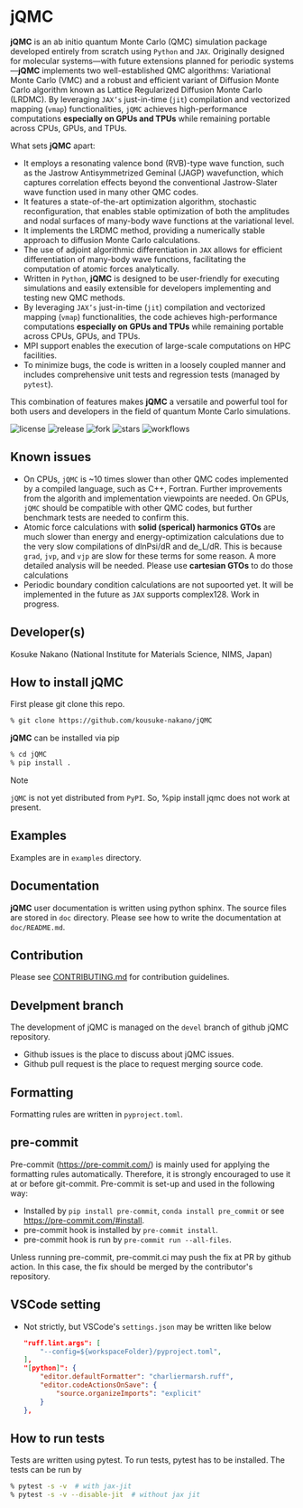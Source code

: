 # jQMC
**jQMC** is an ab initio quantum Monte Carlo (QMC) simulation package developed entirely from scratch using `Python` and `JAX`. Originally designed for molecular systems—with future extensions planned for periodic systems—**jQMC** implements two well-established QMC algorithms: Variational Monte Carlo (VMC) and a robust and efficient variant of Diffusion Monte Carlo algorithm known as Lattice Regularized Diffusion Monte Carlo (LRDMC). By leveraging `JAX’s` just-in-time (`jit`) compilation and vectorized mapping (`vmap`) functionalities, `jQMC` achieves high-performance computations **especially on GPUs and TPUs** while remaining portable across CPUs, GPUs, and TPUs.

What sets **jQMC** apart:

- It employs a resonating valence bond (RVB)-type wave function, such as the Jastrow Antisymmetrized Geminal (JAGP) wavefunction, which captures correlation effects beyond the conventional Jastrow-Slater wave function used in many other QMC codes.
- It features a state-of-the-art optimization algorithm, stochastic reconfiguration, that enables stable optimization of both the amplitudes and nodal surfaces of many-body wave functions at the variational level.
- It implements the LRDMC method, providing a numerically stable approach to diffusion Monte Carlo calculations.
- The use of adjoint algorithmic differentiation in `JAX` allows for efficient differentiation of many-body wave functions, facilitating the computation of atomic forces analytically.
- Written in `Python`, **jQMC** is designed to be user-friendly for executing simulations and easily extensible for developers implementing and testing new QMC methods.
- By leveraging `JAX’s` just-in-time (`jit`) compilation and vectorized mapping (`vmap`) functionalities, the code achieves high-performance computations **especially on GPUs and TPUs** while remaining portable across CPUs, GPUs, and TPUs.
- MPI support enables the execution of large-scale computations on HPC facilities.
- To minimize bugs, the code is written in a loosely coupled manner and includes comprehensive unit tests and regression tests (managed by `pytest`).

This combination of features makes **jQMC** a versatile and powerful tool for both users and developers in the field of quantum Monte Carlo simulations.

![license](https://img.shields.io/github/license/kousuke-nakano/jQMC)
![release](https://img.shields.io/github/license/kousuke-nakano/jQMC/all.svg)
![fork](https://img.shields.io/github/forks/kousuke-nakano/jQMC?style=social)
![stars](https://img.shields.io/github/stars/kousuke-nakano/jQMC?style=social)
![workflows](https://github.com/kousuke-nakano/jQMC/actions/workflows/jqmc-run-pytest.yml/badge.svg)

## Known issues
- On CPUs, `jQMC` is ~10 times slower than other QMC codes implemented by a compiled language, such as C++, Fortran. Further improvements from the algorith and implementation viewpoints are needed. On GPUs, `jQMC` should be compatible with other QMC codes, but further benchmark tests are needed to confirm this.
- Atomic force calculations with **solid (sperical) harmonics GTOs** are much slower than energy and energy-optimization calculations due to the very slow compilations of dlnPsi/dR and de_L/dR. This is because `grad`, `jvp`, and `vjp` are slow for these terms for some reason. A more detailed analysis will be needed. Please use **cartesian GTOs** to do those calculations
- Periodic boundary condition calculations are not supoorted yet. It will be implemented in the future as `JAX` supports complex128. Work in progress.

## Developer(s)
Kosuke Nakano (National Institute for Materials Science, NIMS, Japan)


## How to install jQMC

First please git clone this repo.

```bash
% git clone https://github.com/kousuke-nakano/jQMC
```

**jQMC** can be installed via pip

```bash
% cd jQMC
% pip install .
```

> [!NOTE]
> `jQMC` is not yet distributed from `PyPI`. So, %pip install jqmc does not work at present.



## Examples
Examples are in `examples` directory.

## Documentation

**jQMC** user documentation is written using python sphinx. The source files are
stored in `doc` directory. Please see how to write the documentation at
`doc/README.md`.

## Contribution

Please see [CONTRIBUTING.md](CONTRIBUTING.md) for contribution guidelines.

## Develpment branch

The development of jQMC is managed on the `devel` branch of github jQMC repository.

- Github issues is the place to discuss about jQMC issues.
- Github pull request is the place to request merging source code.

## Formatting

Formatting rules are written in `pyproject.toml`.

## pre-commit

Pre-commit (https://pre-commit.com/) is mainly used for applying the formatting
rules automatically. Therefore, it is strongly encouraged to use it at or before
git-commit. Pre-commit is set-up and used in the following way:

- Installed by `pip install pre-commit`, `conda install pre_commit` or see
  https://pre-commit.com/#install.
- pre-commit hook is installed by `pre-commit install`.
- pre-commit hook is run by `pre-commit run --all-files`.

Unless running pre-commit, pre-commit.ci may push the fix at PR by github
action. In this case, the fix should be merged by the contributor's repository.

## VSCode setting
- Not strictly, but VSCode's `settings.json` may be written like below

  ```json
  "ruff.lint.args": [
      "--config=${workspaceFolder}/pyproject.toml",
  ],
  "[python]": {
      "editor.defaultFormatter": "charliermarsh.ruff",
      "editor.codeActionsOnSave": {
          "source.organizeImports": "explicit"
      }
  },
  ```

## How to run tests

Tests are written using pytest. To run tests, pytest has to be installed.
The tests can be run by

```bash
% pytest -s -v  # with jax-jit
% pytest -s -v --disable-jit  # without jax jit
```
